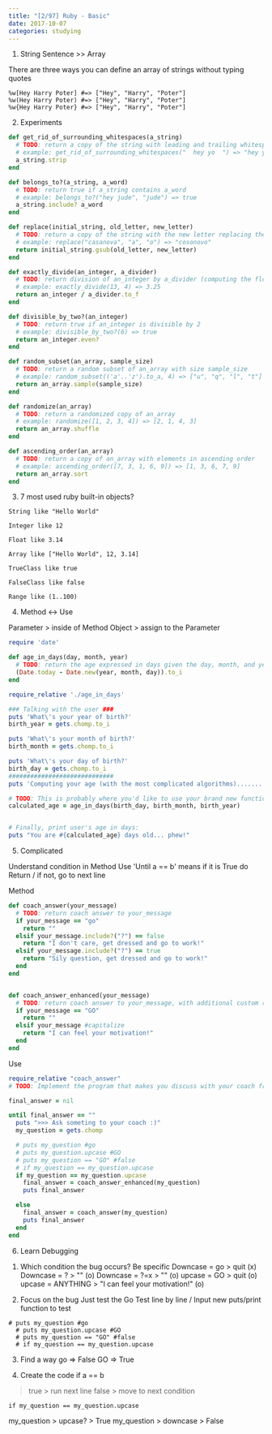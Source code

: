 ```yaml
---
title: "[2/97] Ruby - Basic"
date: 2017-10-07 
categories: studying
---
```



1. String Sentence >> Array

There are three ways you can define an array of strings without typing quotes

```
%w[Hey Harry Poter] #=> ["Hey", "Harry", "Poter"]
%w(Hey Harry Poter) #=> ["Hey", "Harry", "Poter"]
%w{Hey Harry Poter} #=> ["Hey", "Harry", "Poter"]
```


2. Experiments

```ruby
def get_rid_of_surrounding_whitespaces(a_string)
  # TODO: return a copy of the string with leading and trailing whitespaces removed
  # example: get_rid_of_surrounding_whitespaces("  hey yo  ") => "hey yo"
  a_string.strip
end

def belongs_to?(a_string, a_word)
  # TODO: return true if a_string contains a_word
  # example: belongs_to?("hey jude", "jude") => true
  a_string.include? a_word
end

def replace(initial_string, old_letter, new_letter)
  # TODO: return a copy of the string with the new letter replacing the old one
  # example: replace("casanova", "a", "o") => "cosonovo"
  return initial_string.gsub(old_letter, new_letter)
end

def exactly_divide(an_integer, a_divider)
  # TODO: return division of an_integer by a_divider (computing the floating division, NOT the euclidean one)
  # example: exactly_divide(13, 4) => 3.25
  return an_integer / a_divider.to_f
end

def divisible_by_two?(an_integer)
  # TODO: return true if an_integer is divisible by 2
  # example: divisible_by_two?(6) => true
  return an_integer.even?
end

def random_subset(an_array, sample_size)
  # TODO: return a random subset of an_array with size sample_size
  # example: random_subset(('a'..'z').to_a, 4) => ["u", "q", "l", "t"]
  return an_array.sample(sample_size)
end

def randomize(an_array)
  # TODO: return a randomized copy of an_array
  # example: randomize([1, 2, 3, 4]) => [2, 1, 4, 3]
  return an_array.shuffle
end

def ascending_order(an_array)
  # TODO: return a copy of an_array with elements in ascending order
  # example: ascending_order([7, 3, 1, 6, 9]) => [1, 3, 6, 7, 9]
  return an_array.sort
end
```



3. 7 most used ruby built-in objects?
```
String like "Hello World"

Integer like 12

Float like 3.14

Array like ["Hello World", 12, 3.14]

TrueClass like true

FalseClass like false

Range like (1..100)
```


4. Method <-> Use 

Parameter > inside of Method 
Object > assign to the Parameter 

```ruby
require 'date'

def age_in_days(day, month, year)
  # TODO: return the age expressed in days given the day, month, and year of birth
  (Date.today - Date.new(year, month, day)).to_i
end
```

```ruby
require_relative './age_in_days'

### Talking with the user ###
puts 'What\'s your year of birth?'
birth_year = gets.chomp.to_i

puts 'What\'s your month of birth?'
birth_month = gets.chomp.to_i

puts 'What\'s your day of birth?'
birth_day = gets.chomp.to_i
#############################
puts 'Computing your age (with the most complicated algorithms)........'

# TODO: This is probably where you'd like to use your brand new function!
calculated_age = age_in_days(birth_day, birth_month, birth_year)


# Finally, print user's age in days:
puts "You are #{calculated_age} days old... phew!"
```



5. Complicated

Understand 
condition in Method 
Use 'Until a == b' means if it is True do Return / if not, go to next line


Method 

```ruby
def coach_answer(your_message)
  # TODO: return coach answer to your_message
  if your_message == "go"
    return ""
  elsif your_message.include?("?") == false
    return "I don't care, get dressed and go to work!"
  elsif your_message.include?("?") == true
    return "Sily question, get dressed and go to work!"
  end
end


def coach_answer_enhanced(your_message)
  # TODO: return coach answer to your_message, with additional custom rules of yours!
  if your_message == "GO"
    return ""
  elsif your_message #capitalize
    return "I can feel your motivation!"
  end
end
```

Use
```ruby
require_relative "coach_answer"
# TODO: Implement the program that makes you discuss with your coach from the terminal.

final_answer = nil

until final_answer == ""
  puts ">>> Ask someting to your coach :)"
  my_question = gets.chomp

  # puts my_question #go
  # puts my_question.upcase #GO
  # puts my_question == "GO" #false
  # if my_question == my_question.upcase
  if my_question == my_question.upcase
    final_answer = coach_answer_enhanced(my_question)
    puts final_answer

  else
    final_answer = coach_answer(my_question)
    puts final_answer
  end
end
```


6. Learn Debugging

1) Which condition the bug occurs? 
Be specific
  Downcase = go > quit (x)
  Downcase = ? > "" (o)
  Downcase = ?=x > "" (o)
  upcase = GO > quit (o)
  upcase = ANYTHING > "I can feel your motivation!" (o)
  
2) Focus on the bug 
Just test the Go
Test line by line / Input new puts/print function to test
```
# puts my_question #go
  # puts my_question.upcase #GO
  # puts my_question == "GO" #false
  # if my_question == my_question.upcase
 ```

3) Find a way
go => False
GO => True

4) Create the code
if a == b
> true > run next line
> false > move to next condition

```
if my_question == my_question.upcase
```
my_question > upcase? > True
my_question > downcase > False
